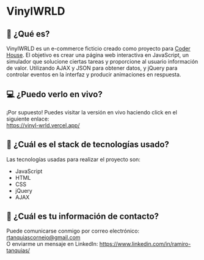 # VinylWRLD

## 🤔 ¿Qué es?
VinylWRLD es un e-commerce ficticio creado como proyecto para <a href="https://www.coderhouse.com/">Coder House</a>. El objetivo es crear una página web interactiva en JavaScript, un simulador que solucione ciertas tareas y proporcione al usuario información de valor. Utilizando AJAX y JSON para obtener datos, y jQuery para controlar eventos en la interfaz y producir animaciones en respuesta.
## 💻 ¿Puedo verlo en vivo?
¡Por supuesto! Puedes visitar la versión en vivo haciendo click en el siguiente enlace:\
https://vinyl-wrld.vercel.app/
## 🧱 ¿Cuál es el stack de tecnologías usado? 
Las tecnologías usadas para realizar el proyecto son:
- JavaScript
- HTML
- CSS
- jQuery
- AJAX
## 💬 ¿Cuál es tu información de contacto?
Puede comunicarse conmigo por correo electrónico: rtanquiascornejo@gmail.com\
O enviarme un mensaje en LinkedIn: https://www.linkedin.com/in/ramiro-tanquias/

